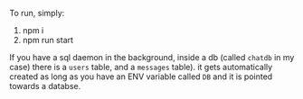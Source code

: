To run, simply:

1. npm i
2. npm run start

If you have a sql daemon in the background, inside a db (called `chatdb` in my case) there is a `users` table, and a `messages` table).
it gets automatically created as long as you have an ENV variable called `DB` and it is pointed towards a databse. 

   
